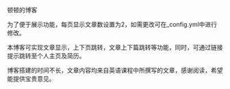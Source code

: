 顿顿的博客

为了便于展示功能，每页显示文章数设置为2，如需更改可在_config.yml中进行修改。

本博客可实现文章显示，上下页跳转，文章上下篇跳转等功能，同时，可通过链接提示跳转至个人主页及简历。

博客搭建的时间不长，文章内容均来自英语课程中所撰写的文章，感谢阅读，希望能提供宝贵意见。

